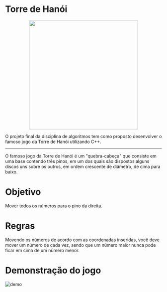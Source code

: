 # Torre de Hanói
<p align="center"><img src="https://raw.githubusercontent.com/jilcimar/studies/master/lop/projeto/imagens/intro.png" width="350px"></p>



O projeto final da disciplina de algoritmos tem como proposto desenvolver o famoso jogo da Torre de Hanói utilizando C++.

*** 
O famoso jogo da Torre de Hanói é um "quebra-cabeça" que consiste em uma base contendo três pinos, em um dos quais são dispostos alguns discos uns sobre os outros, em ordem crescente de diâmetro, de cima para baixo.

# Objetivo

Mover todos os números para o pino da direita.

# Regras 

Movendo os números de acordo com as coordenadas inseridas, você deve mover um número de cada vez, sendo que um número maior nunca pode ficar em cima de um número menor.

# Demonstração do jogo
![demo](https://raw.githubusercontent.com/jilcimar/studies/master/lop/projeto/imagens/demo_jogo.gif)
